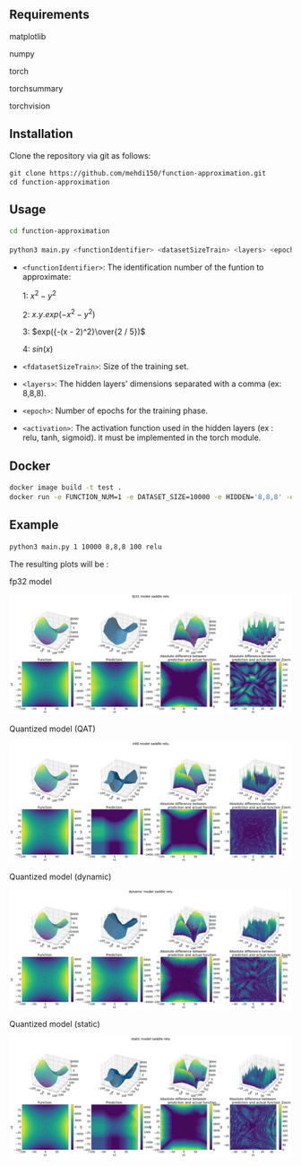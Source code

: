 Requirements 
------------

matplotlib

numpy

torch

torchsummary

torchvision

Installation
------------
Clone the repository via git as follows:
```
git clone https://github.com/mehdi150/function-approximation.git
cd function-approximation
```

Usage
-------------
```bash
cd function-approximation

python3 main.py <functionIdentifier> <datasetSizeTrain> <layers> <epoch> <activation>
```

* `<functionIdentifier>`: The identification number of the funtion to approximate:

    1: $`x^2 - y^2`$

    2: $`x . y . exp(-x^2 - y^2)`$

    3: $`exp({-(x - 2)^2}\over{2 / 5})`$

    4: $`sin(x)`$

* `<fdatasetSizeTrain>`: Size of the training set.

* `<layers>`: The hidden layers' dimensions separated with a comma (ex: 8,8,8).

* `<epoch>`: Number of epochs for the training phase.

* `<activation>`: The activation function used in the hidden layers (ex : relu, tanh, sigmoid). it must be implemented in the torch module.


Docker
-------------
```Bash
docker image build -t test .
docker run -e FUNCTION_NUM=1 -e DATASET_SIZE=10000 -e HIDDEN='8,8,8' -e EPOCHS=200 -e ACTIVATION='relu' test
```

Example
-------------

```Bash
python3 main.py 1 10000 8,8,8 100 relu 
```

The resulting plots will be :

fp32 model

![High Level](https://github.com/mehdi150/function-approximation/blob/main/fig/fp32_saddle.png)

Quantized model (QAT)

![High Level](https://github.com/mehdi150/function-approximation/blob/main/fig/int8_saddle.png)

Quantized model (dynamic)

![High Level](https://github.com/mehdi150/function-approximation/blob/main/fig/dynamic_saddle.png)

Quantized model (static)

![High Level](https://github.com/mehdi150/function-approximation/blob/main/fig/static_saddle.png)
